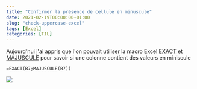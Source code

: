 ```yaml
---
title: "Confirmer la présence de cellule en minuscule"
date: 2021-02-19T00:00:00+01:00
slug: "check-uppercase-excel"
tags: [Excel]
categories: [TIL]
--- 
```


Aujourd'hui j'ai appris que l'on pouvait utiliser la macro Excel [EXACT](https://support.microsoft.com/en-us/office/exact-function-d3087698-fc15-4a15-9631-12575cf29926) et [MAJUSCULE](https://support.microsoft.com/fr-fr/office/majuscule-majuscule-fonction-c11f29b3-d1a3-4537-8df6-04d0049963d6) pour savoir si une colonne contient des valeurs en miniscule

```
=EXACT(B7;MAJUSCULE(B7))
```

![](https://res.cloudinary.com/dswia5bj3/image/upload/s--WUYQgBnf--/q_auto/v1613734415/CV_Hugo_GitHub/excel-uppercase.png)